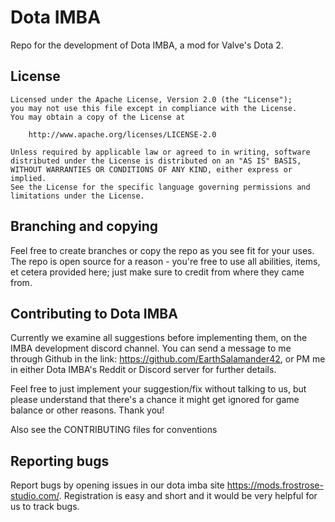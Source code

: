 # Dota IMBA
Repo for the development of Dota IMBA, a mod for Valve's Dota 2.

## License

```
Licensed under the Apache License, Version 2.0 (the "License");
you may not use this file except in compliance with the License.
You may obtain a copy of the License at

    http://www.apache.org/licenses/LICENSE-2.0

Unless required by applicable law or agreed to in writing, software
distributed under the License is distributed on an "AS IS" BASIS,
WITHOUT WARRANTIES OR CONDITIONS OF ANY KIND, either express or implied.
See the License for the specific language governing permissions and
limitations under the License.
```

## Branching and copying
Feel free to create branches or copy the repo as you see fit for your uses. The repo is open source for a reason - you're free to use all abilities, items, et cetera provided here; just make sure to credit from where they came from.

## Contributing to Dota IMBA
Currently we examine all suggestions before implementing them, on the IMBA development discord channel. You can send a message to me through Github in the link: https://github.com/EarthSalamander42, or PM me in either Dota IMBA's Reddit or Discord server for further details.

Feel free to just implement your suggestion/fix without talking to us, but please understand that there's a chance it might get ignored for game balance or other reasons. Thank you!

Also see the CONTRIBUTING files for conventions

## Reporting bugs
Report bugs by opening issues in our dota imba site https://mods.frostrose-studio.com/. Registration is easy and short and it would be very helpful for us to track bugs. 
